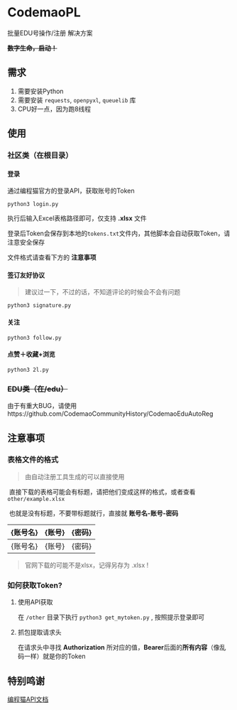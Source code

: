 # CodemaoPL

批量EDU号操作/注册 解决方案

**~~数字生命，启动！~~**

## 需求

1. 需要安装Python
2. 需要安装 `requests`, `openpyxl`, `queuelib` 库
3. CPU好一点，因为跑8线程

## 使用

### 社区类（在根目录）

#### 登录

通过编程猫官方的登录API，获取账号的Token

`python3 login.py`

执行后输入Excel表格路径即可，仅支持 **.xlsx** 文件

登录后Token会保存到本地的`tokens.txt`文件内，其他脚本会自动获取Token，请注意安全保存

文件格式请查看下方的 **注意事项**

#### 签订友好协议

> 建议过一下，不过的话，不知道评论的时候会不会有问题

`python3 signature.py`

#### 关注

`python3 follow.py`

#### 点赞＋收藏+浏览

`python3 2l.py`

### ~~EDU类（在/edu）~~

由于有重大BUG，请使用https://github.com/CodemaoCommunityHistory/CodemaoEduAutoReg

## 注意事项

### 表格文件的格式

> 由自动注册工具生成的可以直接使用

​		直接下载的表格可能会有标题，请把他们变成这样的格式，或者查看 `other/example.xlsx`		

​		也就是没有标题，不要带标题就行，直接就 **账号名-账号-密码**

| {账号名} | {账号} | {密码} |
|:-----:|:----:|:----:|
| {账号名} | {账号} | {密码} |

> 官网下载的可能不是xlsx，记得另存为 .xlsx !

### 如何获取Token?

1. 使用API获取

    在 `/other` 目录下执行 `python3 get_mytoken.py` , 按照提示登录即可



2. 抓包提取请求头

    在请求头中寻找 **Authorization** 所对应的值，**Bearer**后面的**所有内容**（像乱码一样）就是你的Token



## 特别鸣谢

[编程猫API文档](https://api.docs.codemao.work/)

